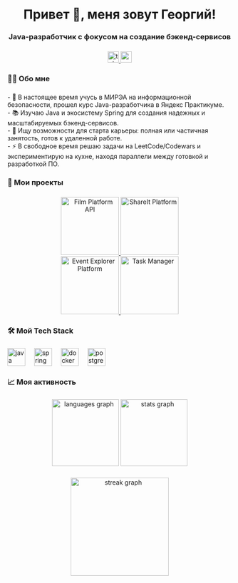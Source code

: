 <h1 align="center">Привет 👋, меня зовут Георгий!</h1>
<h3 align="center">Java-разработчик с фокусом на создание бэкенд-сервисов</h3>

###

<div align="center">
  <a href="https://t.me/gshelgaas" target="_blank">
    <img src="https://img.shields.io/static/v1?message=Telegram&logo=telegram&label=&color=2CA5E0&logoColor=white&labelColor=&style=for-the-badge" height="25" alt="telegram logo"  />
  </a>
  <a href="mailto:shelgaas00@mail.ru" target="_blank">
    <img src="https://img.shields.io/static/v1?message=Mail.ru&logo=mail.ru&label=&color=005FF9&logoColor=white&labelColor=&style=for-the-badge" height="25" alt="mailru logo"  />
  </a>
</div>

###


<h3 align="left">👨‍💻 Обо мне</h3>

###

<p align="left">
- 🔭 В настоящее время учусь в МИРЭА на информационной безопасности, прошел курс Java-разработчика в Яндекс Практикуме.<br>
- 📚 Изучаю Java и экосистему Spring для создания надежных и масштабируемых бэкенд-сервисов.<br>
- 💼 Ищу возможности для старта карьеры: полная или частичная занятость, готов к удаленной работе.<br>
- ⚡ В свободное время решаю задачи на LeetCode/Codewars и экспериментирую на кухне, находя параллели между готовкой и разработкой ПО.
</p>


###

<h3 align="left">🚀 Мои проекты</h3>

###

<div align="center">
  <!-- Film Platform API -->
  <a href="https://github.com/ucheniks/film-platform-api">
    <img src="https://github-readme-stats.vercel.app/api/pin/?username=ucheniks&repo=film-platform-api&theme=dracula&show_owner=true" height="130" alt="Film Platform API" />
  </a>
  
  <!-- ShareIt Platform -->
  <a href="https://github.com/ucheniks/shareit-platform">
    <img src="https://github-readme-stats.vercel.app/api/pin/?username=ucheniks&repo=shareit-platform&theme=dracula&show_owner=true" height="130" alt="ShareIt Platform" />
  </a>
</div>

<div align="center">
  <!-- Event Explorer Platform -->
  <a href="https://github.com/ucheniks/event-explorer-platform">
    <img src="https://github-readme-stats.vercel.app/api/pin/?username=ucheniks&repo=event-explorer-platform&theme=dracula&show_owner=true" height="130" alt="Event Explorer Platform" />
  </a>
  
  <!-- Task Manager -->
  <a href="https://github.com/ucheniks/task-manager">
    <img src="https://github-readme-stats.vercel.app/api/pin/?username=ucheniks&repo=task-manager&theme=dracula&show_owner=true" height="130" alt="Task Manager" />
  </a>
</div>

###

<h3 align="left">🛠 Мой Tech Stack</h3>

###

<div align="left">
  <img src="https://cdn.jsdelivr.net/gh/devicons/devicon/icons/java/java-original.svg" height="40" alt="java logo"  />
  <img width="12" />
  <img src="https://cdn.jsdelivr.net/gh/devicons/devicon/icons/spring/spring-original.svg" height="40" alt="spring logo"  />
  <img width="12" />
  <img src="https://cdn.jsdelivr.net/gh/devicons/devicon/icons/docker/docker-original.svg" height="40" alt="docker logo"  />
  <img width="12" />
  <img src="https://cdn.jsdelivr.net/gh/devicons/devicon/icons/postgresql/postgresql-original.svg" height="40" alt="postgresql logo"  />
</div>

###

<h3 align="left">📈 Моя активность</h3>

###

<div align="center">
  <img src="https://github-readme-stats.vercel.app/api/top-langs?username=ucheniks&locale=ru&hide_title=false&layout=compact&card_width=320&langs_count=6&theme=dracula&hide_border=false&order=2" height="150" alt="languages graph" />
  <img src="https://github-readme-stats.vercel.app/api?username=ucheniks&hide_title=false&hide_rank=false&show_icons=true&include_all_commits=true&count_private=true&disable_animations=false&theme=dracula&locale=ru&hide_border=false&order=1" height="150" alt="stats graph" />
</div>

###

<div align="center">
  <img src="https://streak-stats.demolab.com?user=ucheniks&locale=ru&mode=daily&theme=dark&hide_border=false&border_radius=5&order=3" height="220" alt="streak graph"  />
</div>



